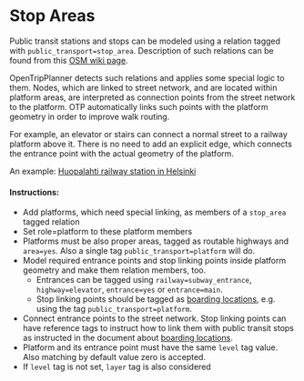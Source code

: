 # Stop Areas

Public transit stations and stops can be modeled using a relation tagged with `public_transport=stop_area`.
Description of such relations can be found from this [OSM wiki page](https://wiki.openstreetmap.org/wiki/Tag:public_transport%3Dstop_area).

OpenTripPlanner detects such relations and applies some special logic to them.
Nodes, which are linked to street network, and are located within platform areas, are interpreted as connection points
from the street network to the platform. OTP automatically links such points with the platform geometry in order to improve
walk routing.

For example, an elevator or stairs can connect a normal street to a railway platform above it. There is
no need to add an explicit edge, which connects the entrance point with the actual geometry of the platform.

An  example: [Huopalahti railway station in Helsinki](https://www.openstreetmap.org/relation/6815620)

#### Instructions:

- Add platforms, which need special linking, as members of a `stop_area` tagged relation
- Set role=platform to these platform members
- Platforms must be also proper areas, tagged as routable highways and `area=yes`. Also a single tag `public_transport=platform` will do.
- Model required entrance points and stop linking points inside platform geometry and make them relation members, too.
  - Entrances can be tagged using `railway=subway_entrance`, `highway=elevator`, `entrance=yes` or `entrance=main`.
  - Stop linking points should be tagged as [boarding locations](BoardingLocations.md), e.g. using the tag `public_transport=platform`.
- Connect entrance points to the street network. Stop linking points can have reference tags to instruct how to link them with public transit stops as
instructed in the document about [boarding locations](BoardingLocations.md).
- Platform and its entrance point must have the same `level` tag value. Also matching by default value zero is accepted.
- If `level` tag is not set, `layer` tag is also considered


